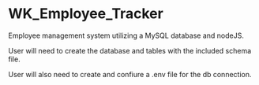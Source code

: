 # WK_Employee_Tracker

Employee management system utilizing a MySQL database and nodeJS.

User will need to create the database and tables with the included schema file. 

User will also need to create and confiure a .env file for the db connection.
